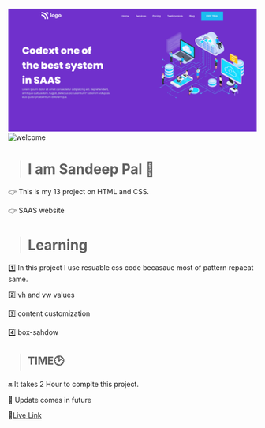 ![thumbnail](./img/thumbnail.png)
![welcome](https://img.shields.io/badge/Hello-Welcome-brightgreen)

> # I am Sandeep Pal 🙏
👉 This is my 13 project on HTML and CSS.

👉 SAAS website 

> # Learning
1️⃣ In this project I use resuable css code 
 becasaue most of pattern repaeat same.

2️⃣ vh and vw values

3️⃣ content customization 

4️⃣ box-sahdow 




> ## TIME🕑

🔛 It takes 2 Hour to complte this project.



🔁 Update comes in future 


🔗[Live Link](https://6309a4cdfe01ec2e027ac947--earnest-flan-6fb879.netlify.app/)
